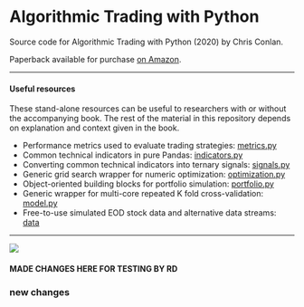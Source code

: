 # Algorithmic Trading with Python
Source code for Algorithmic Trading with Python (2020) by Chris Conlan. 

Paperback available for purchase [on Amazon](https://amzn.to/2UZbHuA).

---------------

#### Useful resources

These stand-alone resources can be useful to researchers with or without the accompanying book. The rest of the material in this repository depends on explanation and context given in the book.

+ Performance metrics used to evaluate trading strategies: [metrics.py](src/pypm/metrics.py)
+ Common technical indicators in pure Pandas: [indicators.py](src/pypm/indicators.py)
+ Converting common technical indicators into ternary signals: [signals.py](src/pypm/signals.py)
+ Generic grid search wrapper for numeric optimization: [optimization.py](src/pypm/optimization.py)
+ Object-oriented building blocks for portfolio simulation: [portfolio.py](src/pypm/portfolio.py)
+ Generic wrapper for multi-core repeated K fold cross-validation: [model.py](src/pypm/ml_model/model.py)
+ Free-to-use simulated EOD stock data and alternative data streams: [data](data)

----

![](cover.png)


#### MADE CHANGES HERE FOR TESTING BY RD ###
### new changes 
